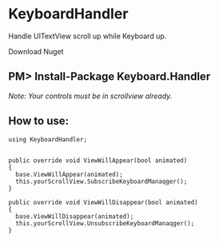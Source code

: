 # KeyboardHandler
Handle UITextView scroll up while Keyboard up. 

Download Nuget 
## PM> Install-Package Keyboard.Handler ##

*Note: Your controls must be in scrollview already.*

## How to use: ##

    using KeyboardHandler;
    
    
    public override void ViewWillAppear(bool animated)
  	{
      base.ViewWillAppear(animated);
      this.yourScrollView.SubscribeKeyboardManaqger();
  	}
    
    public override void ViewWillDisappear(bool animated)
  	{
      base.ViewWillDisappear(animated);
      this.yourScrollView.UnsubscribeKeyboardManaqger();
  	}
    

